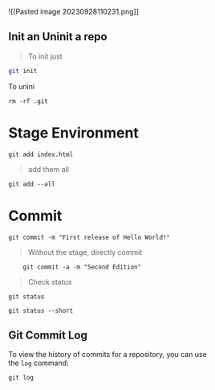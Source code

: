 
![[Pasted image 20230928110231.png]]
## Init an Uninit a repo
> To init just 

```bash
git init 
```
To unini 
```
rm -rf .git
```
# Stage Environment

```git
git add index.html
```

>add them all

```git 
git add --all
```


# Commit
```
git commit -m "First release of Hello World!"
```

>Without the stage, directly commit 

```
	git commit -a -m "Second Edition"
```

>Check status 

```
git status

git status --short
```

## Git Commit Log

To view the history of commits for a repository, you can use the `log` command:

```
git log
```


	